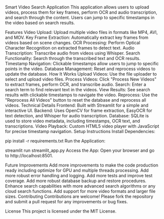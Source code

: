Smart Video Search Application
This application allows users to upload videos, process them for key frames, perform OCR and audio transcription, and search through the content. Users can jump to specific timestamps in the video based on search results.

Features
Video Upload: Upload multiple video files in formats like MP4, AVI, and MOV.
Key Frame Extraction: Automatically extract key frames from videos based on scene changes.
OCR Processing: Perform Optical Character Recognition on extracted frames to detect text.
Audio Transcription: Transcribe audio from videos using Whisper.
Search Functionality: Search through the transcribed text and OCR results.
Timestamp Navigation: Clickable timestamps allow users to jump to specific points in the video.
Database Management: Reset and reprocess videos to update the database.
How It Works
Upload Videos: Use the file uploader to select and upload video files.
Process Videos: Click "Process New Videos" to extract frames, perform OCR, and transcribe audio.
Search: Enter a search term to find relevant text in the videos.
View Results: See search results with clickable timestamps to navigate the video.
Reprocess: Use the "Reprocess All Videos" button to reset the database and reprocess all videos.
Technical Details
Frontend: Built with Streamlit for a simple and interactive UI.
Backend: Uses OpenCV for frame extraction, EasyOCR for text detection, and Whisper for audio transcription.
Database: SQLite is used to store video metadata, including timestamps, OCR text, and transcriptions.
Video Playback: Custom HTML5 video player with JavaScript for precise timestamp navigation.
Setup Instructions
Install Dependencies:

pip install -r requirements.txt
Run the Application:

streamlit run streamlit_app.py
Access the App: Open your browser and go to http://localhost:8501.

Future Improvements
Add more improvements to make the code production ready including optimize for GPU and multiple threads processing.
Add more robust error handling and logging.
Add more tests and improve test coverage.
Add more robust database backup and restore procedures.
Enhance search capabilities with more advanced search algorithms or any cloud search functions.
Add support for more video formats and larger file sizes.
Contributing
Contributions are welcome! Please fork the repository and submit a pull request for any improvements or bug fixes.

License
This project is licensed under the MIT License.
